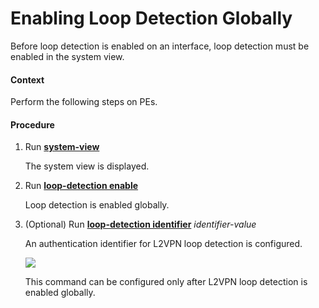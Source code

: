 Enabling Loop Detection Globally
================================

Before loop detection is enabled on an interface, loop detection must be enabled in the system view.

#### Context

Perform the following steps on PEs.


#### Procedure

1. Run [**system-view**](cmdqueryname=system-view)
   
   
   
   The system view is displayed.
2. Run [**loop-detection enable**](cmdqueryname=loop-detection+enable)
   
   
   
   Loop detection is enabled globally.
3. (Optional) Run [**loop-detection identifier**](cmdqueryname=loop-detection+identifier) *identifier-value*
   
   
   
   An authentication identifier for L2VPN loop detection is configured.
   
   
   
   ![](../../../../public_sys-resources/note_3.0-en-us.png) 
   
   This command can be configured only after L2VPN loop detection is enabled globally.